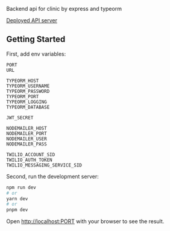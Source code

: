 Backend api for clinic by express and typeorm

[Deployed API server](https://clinic-api-g14h.onrender.com)

## Getting Started

First, add env variables:
```
PORT
URL

TYPEORM_HOST
TYPEORM_USERNAME
TYPEORM_PASSWORD
TYPEORM_PORT
TYPEORM_LOGGING
TYPEORM_DATABASE

JWT_SECRET

NODEMAILER_HOST
NODEMAILER_PORT
NODEMAILER_USER
NODEMAILER_PASS

TWILIO_ACCOUNT_SID
TWILIO_AUTH_TOKEN
TWILIO_MESSAGING_SERVICE_SID
```

Second, run the development server:

```bash
npm run dev
# or
yarn dev
# or
pnpm dev
```

Open [http://localhost:PORT](http://localhost:PORT) with your browser to see the result.